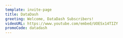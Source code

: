 ```yaml
---
template: invite-page
title: DataDash
greeting: Welcome, DataDash Subscribers!
videoURL: https://www.youtube.com/embed/UOESx14TIZY
promoCode: datadash
---
```


